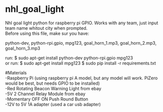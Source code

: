 # nhl_goal_light
Nhl goal light python for raspberry pi GPIO. Works with any team, just input team name whitout city when prompted.<br />
Before using this file, make sur you have:

python-dev, python-rpi.gpio, mpg123, goal_horn_1.mp3, goal_horn_2.mp3, goal_horn_3.mp3

run: $ sudo apt-get install python-dev python-rpi.gpio mpg123<br />
or run: $ sudo apt-get install mpg123
        $ sudo pip install -r requirements.txt

#Materials<br />
-Raspberry Pi (using raspberry pi A model, but any model will work. PiZero would be best, but needs GPIO to be installed)<br />
-Red Rotating Beacon Warning Light from ebay<br />
-5V 2 Channel Relay Module from ebay<br />
-Momentary OFF ON Push Round Button<br />
-12V to 5V 1A adapter (used a car usb adapter)<br />

